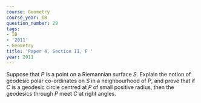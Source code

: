 ```yaml
---
course: Geometry
course_year: IB
question_number: 29
tags:
- IB
- '2011'
- Geometry
title: 'Paper 4, Section II, F '
year: 2011
---
```




Suppose that $P$ is a point on a Riemannian surface $S$. Explain the notion of geodesic polar co-ordinates on $S$ in a neighbourhood of $P$, and prove that if $C$ is a geodesic circle centred at $P$ of small positive radius, then the geodesics through $P$ meet $C$ at right angles.